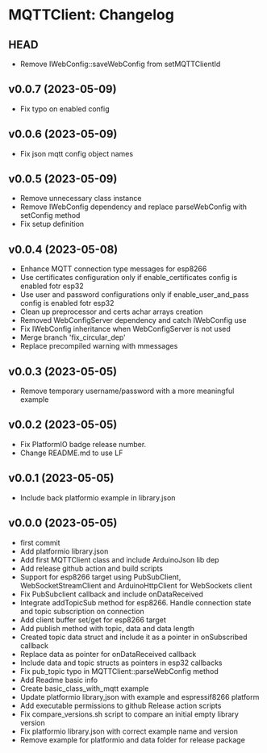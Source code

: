 MQTTClient: Changelog
=====================

HEAD
----

* Remove IWebConfig::saveWebConfig from setMQTTClientId

v0.0.7 (2023-05-09)
------

* Fix typo on enabled config

v0.0.6 (2023-05-09)
------

* Fix json mqtt config object names

v0.0.5 (2023-05-09)
------

* Remove unnecessary class instance
* Remove IWebConfig dependency and replace parseWebConfig with setConfig method
* Fix setup definition

v0.0.4 (2023-05-08)
------

* Enhance MQTT connection type messages for esp8266
* Use certificates configuration only if enable_certificates config is enabled fotr esp32
* Use user and password configurations only if enable_user_and_pass config is enabled fotr esp32
* Clean up preprocessor and certs achar arrays creation
* Removed WebConfigServer dependency and catch IWebConfig use
* Fix IWebConfig inheritance when WebConfigServer is not used
* Merge branch 'fix_circular_dep'
* Replace precompiled warning with mmessages

v0.0.3 (2023-05-05)
------

* Remove temporary username/password with a more meaningful example

v0.0.2 (2023-05-05)
------

* Fix PlatformIO badge release number. 
* Change README.md to use LF

v0.0.1 (2023-05-05)
------

* Include back platformio example in library.json

v0.0.0 (2023-05-05)
------

* first commit
* Add platformio library.json
* Add first MQTTClient class and include ArduinoJson lib dep
* Add release github action and build scripts
* Support for esp8266 target using PubSubClient, WebSocketStreamClient and ArduinoHttpClient for WebSockets client
* Fix PubSubclient callback and include onDataReceived
* Integrate addTopicSub method for esp8266. Handle connection state and topic subscription on connection
* Add client buffer set/get for esp8266 target
* Add publish method with topic, data and data length
* Created topic data struct and include it as a pointer in onSubscribed callback
* Replace data as pointer for onDataReceived callback
* Include data and topic structs as pointers in esp32 callbacks
* Fix pub_topic typo in MQTTClient::parseWebConfig method
* Add Readme basic info
* Create basic_class_with_mqtt example
* Update platformio library,json with example and espressif8266 platform
* Add executable permissions to github Release action scripts
* Fix compare_versions.sh script to compare an initial empty library version
* Fix platformio library.json with correct example name and version
* Remove example for platformio and data folder for release package
